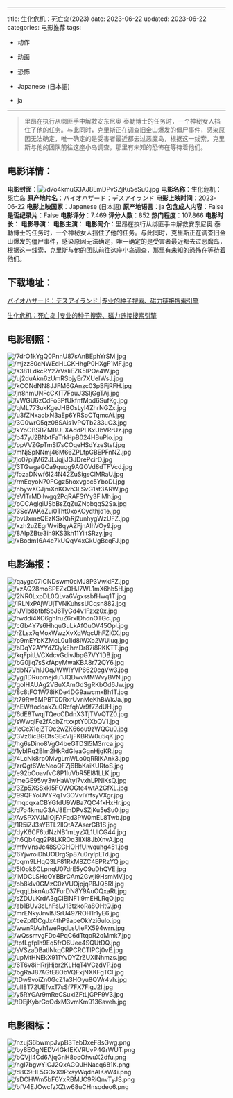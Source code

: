 
---
title: 生化危机：死亡岛(2023)
date: 2023-06-22
updated: 2023-06-22
categories: 电影推荐
tags:
- 动作
- 动画
- 恐怖

- Japanese (日本語)
- ja
---


> 里昂在执行从绑匪手中解救安东尼奥 泰勒博士的任务时，一个神秘女人挡住了他的任务。与此同时，克里斯正在调查旧金山爆发的僵尸事件，感染原因无法确定，唯一确定的是受害者最近都去过恶魔岛，根据这一线索，克里斯与他的团队前往这座小岛调查，那里有未知的恐怖在等待着他们。

## **电影详情**：

**电影封面**：<img src="https://image.tmdb.org/t/p/w200/d7o4kmuG3AJ8EmDPvSZjKu5eSu0.jpg" alt="/d7o4kmuG3AJ8EmDPvSZjKu5eSu0.jpg" title="/d7o4kmuG3AJ8EmDPvSZjKu5eSu0.jpg">
**电影名称**：生化危机：死亡岛
**原产地片名**：バイオハザード：デスアイランド
**电影上映时间**：2023-06-22
**电影上映国家**：Japanese (日本語)
**原产地语言**：ja
**包含成人内容**：False
**是否纪录片**：False
**电影评分**：7.469
**评分人数**：852
**热门程度**：107.866
**电影时长**：
**电影导演**：
**电影主演**：
**电影简介**：里昂在执行从绑匪手中解救安东尼奥 泰勒博士的任务时，一个神秘女人挡住了他的任务。与此同时，克里斯正在调查旧金山爆发的僵尸事件，感染原因无法确定，唯一确定的是受害者最近都去过恶魔岛，根据这一线索，克里斯与他的团队前往这座小岛调查，那里有未知的恐怖在等待着他们。

## **下载地址**：
[バイオハザード：デスアイランド |专业的种子搜索、磁力链接搜索引擎](https://movie.amd794.com:2083/?search=%E3%83%90%E3%82%A4%E3%82%AA%E3%83%8F%E3%82%B6%E3%83%BC%E3%83%89%EF%BC%9A%E3%83%87%E3%82%B9%E3%82%A2%E3%82%A4%E3%83%A9%E3%83%B3%E3%83%89&ordering=&mode=match_phrase&page_size=10&page=1)

[生化危机：死亡岛 |专业的种子搜索、磁力链接搜索引擎](https://movie.amd794.com:2083/?search=%E7%94%9F%E5%8C%96%E5%8D%B1%E6%9C%BA%EF%BC%9A%E6%AD%BB%E4%BA%A1%E5%B2%9B&ordering=&mode=match_phrase&page_size=10&page=1)
 

## **电影剧照**：
<img src="https://image.tmdb.org/t/p/original/7drO1kYgQ0PnnU87sAnBEphYrSM.jpg" alt="/7drO1kYgQ0PnnU87sAnBEphYrSM.jpg" title="/7drO1kYgQ0PnnU87sAnBEphYrSM.jpg"><img src="https://image.tmdb.org/t/p/original/mjzz80cNWEdHLCKHhgP0HXgF1MF.jpg" alt="/mjzz80cNWEdHLCKHhgP0HXgF1MF.jpg" title="/mjzz80cNWEdHLCKHhgP0HXgF1MF.jpg"><img src="https://image.tmdb.org/t/p/original/s381LdkcRY27rVsIiEZK5IPOe4W.jpg" alt="/s381LdkcRY27rVsIiEZK5IPOe4W.jpg" title="/s381LdkcRY27rVsIiEZK5IPOe4W.jpg"><img src="https://image.tmdb.org/t/p/original/uj2duAkn6zUmRSbjyEr7XUeIWsJ.jpg" alt="/uj2duAkn6zUmRSbjyEr7XUeIWsJ.jpg" title="/uj2duAkn6zUmRSbjyEr7XUeIWsJ.jpg"><img src="https://image.tmdb.org/t/p/original/kCONdNN8JJFM6GAnzc03pBFjRFH.jpg" alt="/kCONdNN8JJFM6GAnzc03pBFjRFH.jpg" title="/kCONdNN8JJFM6GAnzc03pBFjRFH.jpg"><img src="https://image.tmdb.org/t/p/original/jn8nmUNFcCKIT7FpuJ3SIjGgTAj.jpg" alt="/jn8nmUNFcCKIT7FpuJ3SIjGgTAj.jpg" title="/jn8nmUNFcCKIT7FpuJ3SIjGgTAj.jpg"><img src="https://image.tmdb.org/t/p/original/vWGU6zCdFo3PfUkfnfMpd6SufKg.jpg" alt="/vWGU6zCdFo3PfUkfnfMpd6SufKg.jpg" title="/vWGU6zCdFo3PfUkfnfMpd6SufKg.jpg"><img src="https://image.tmdb.org/t/p/original/qML773ukKgeJHBOsLyI4ZhrNGZx.jpg" alt="/qML773ukKgeJHBOsLyI4ZhrNGZx.jpg" title="/qML773ukKgeJHBOsLyI4ZhrNGZx.jpg"><img src="https://image.tmdb.org/t/p/original/u3fZNxaoIxN3aEp6YRSoCTqmcAi.jpg" alt="/u3fZNxaoIxN3aEp6YRSoCTqmcAi.jpg" title="/u3fZNxaoIxN3aEp6YRSoCTqmcAi.jpg"><img src="https://image.tmdb.org/t/p/original/3G0wrG5qz08SAis1vPQTb233uC3.jpg" alt="/3G0wrG5qz08SAis1vPQTb233uC3.jpg" title="/3G0wrG5qz08SAis1vPQTb233uC3.jpg"><img src="https://image.tmdb.org/t/p/original/kYoOBSBZMBULXAddPLKxUbVRrUz.jpg" alt="/kYoOBSBZMBULXAddPLKxUbVRrUz.jpg" title="/kYoOBSBZMBULXAddPLKxUbVRrUz.jpg"><img src="https://image.tmdb.org/t/p/original/o47yJ2BNxtFaTrkHpB024HBuPio.jpg" alt="/o47yJ2BNxtFaTrkHpB024HBuPio.jpg" title="/o47yJ2BNxtFaTrkHpB024HBuPio.jpg"><img src="https://image.tmdb.org/t/p/original/ppVVZGpTmSI7sCOqeHSdYzeStsf.jpg" alt="/ppVVZGpTmSI7sCOqeHSdYzeStsf.jpg" title="/ppVVZGpTmSI7sCOqeHSdYzeStsf.jpg"><img src="https://image.tmdb.org/t/p/original/mNjSpNNmj46M66ZPLfpGBEPFnNZ.jpg" alt="/mNjSpNNmj46M66ZPLfpGBEPFnNZ.jpg" title="/mNjSpNNmj46M66ZPLfpGBEPFnNZ.jpg"><img src="https://image.tmdb.org/t/p/original/jo07pijM62JLJqjjJGJDrePcirD.jpg" alt="/jo07pijM62JLJqjjJGJDrePcirD.jpg" title="/jo07pijM62JLJqjjJGJDrePcirD.jpg"><img src="https://image.tmdb.org/t/p/original/3TGwgaGCa9quqg9AGOVd8dTFVcd.jpg" alt="/3TGwgaGCa9quqg9AGOVd8dTFVcd.jpg" title="/3TGwgaGCa9quqg9AGOVd8dTFVcd.jpg"><img src="https://image.tmdb.org/t/p/original/fozaDNwf6I24N42ZuSigsClMRaU.jpg" alt="/fozaDNwf6I24N42ZuSigsClMRaU.jpg" title="/fozaDNwf6I24N42ZuSigsClMRaU.jpg"><img src="https://image.tmdb.org/t/p/original/rmEqyoN70FCgz5hoxvgoc5YboDl.jpg" alt="/rmEqyoN70FCgz5hoxvgoc5YboDl.jpg" title="/rmEqyoN70FCgz5hoxvgoc5YboDl.jpg"><img src="https://image.tmdb.org/t/p/original/nbywXCJjmXnKOvh3LSvG1st3ARW.jpg" alt="/nbywXCJjmXnKOvh3LSvG1st3ARW.jpg" title="/nbywXCJjmXnKOvh3LSvG1st3ARW.jpg"><img src="https://image.tmdb.org/t/p/original/eVITrMDiIwgq2PqRAFStYy3FiMh.jpg" alt="/eVITrMDiIwgq2PqRAFStYy3FiMh.jpg" title="/eVITrMDiIwgq2PqRAFStYy3FiMh.jpg"><img src="https://image.tmdb.org/t/p/original/pOCAglgiUSbBsZqZuZNbbqqS2Sa.jpg" alt="/pOCAglgiUSbBsZqZuZNbbqqS2Sa.jpg" title="/pOCAglgiUSbBsZqZuZNbbqqS2Sa.jpg"><img src="https://image.tmdb.org/t/p/original/3ScWAKeZui0Tht0xoKOydthjd1e.jpg" alt="/3ScWAKeZui0Tht0xoKOydthjd1e.jpg" title="/3ScWAKeZui0Tht0xoKOydthjd1e.jpg"><img src="https://image.tmdb.org/t/p/original/bvUxmeQEzKSxKhRj2unhygWzUFZ.jpg" alt="/bvUxmeQEzKSxKhRj2unhygWzUFZ.jpg" title="/bvUxmeQEzKSxKhRj2unhygWzUFZ.jpg"><img src="https://image.tmdb.org/t/p/original/xzh2uZEgrWviBqyAZFjnAIhVOy9.jpg" alt="/xzh2uZEgrWviBqyAZFjnAIhVOy9.jpg" title="/xzh2uZEgrWviBqyAZFjnAIhVOy9.jpg"><img src="https://image.tmdb.org/t/p/original/8AIpZBte3ih9KS3kh11YiitSRzy.jpg" alt="/8AIpZBte3ih9KS3kh11YiitSRzy.jpg" title="/8AIpZBte3ih9KS3kh11YiitSRzy.jpg"><img src="https://image.tmdb.org/t/p/original/xBodm16A4e7kUQqV4xCkUgBcqFJ.jpg" alt="/xBodm16A4e7kUQqV4xCkUgBcqFJ.jpg" title="/xBodm16A4e7kUQqV4xCkUgBcqFJ.jpg">

## **电影海报**：
<img src="https://image.tmdb.org/t/p/original/qayga07ICNDswm0cMJ8P3VwklFZ.jpg" alt="/qayga07ICNDswm0cMJ8P3VwklFZ.jpg" title="/qayga07ICNDswm0cMJ8P3VwklFZ.jpg"><img src="https://image.tmdb.org/t/p/original/xzAQ28moSPEZxOHJ7WL1mX6hb5H.jpg" alt="/xzAQ28moSPEZxOHJ7WL1mX6hb5H.jpg" title="/xzAQ28moSPEZxOHJ7WL1mX6hb5H.jpg"><img src="https://image.tmdb.org/t/p/original/2NR0LxpDL0QLva6VgxssbfHwq1T.jpg" alt="/2NR0LxpDL0QLva6VgxssbfHwq1T.jpg" title="/2NR0LxpDL0QLva6VgxssbfHwq1T.jpg"><img src="https://image.tmdb.org/t/p/original/lRLNxPAjWUjTVNKuhssUCqsn882.jpg" alt="/lRLNxPAjWUjTVNKuhssUCqsn882.jpg" title="/lRLNxPAjWUjTVNKuhssUCqsn882.jpg"><img src="https://image.tmdb.org/t/p/original/iJVIb8btbfSbJ6TyGd4v1Fzxz0x.jpg" alt="/iJVIb8btbfSbJ6TyGd4v1Fzxz0x.jpg" title="/iJVIb8btbfSbJ6TyGd4v1Fzxz0x.jpg"><img src="https://image.tmdb.org/t/p/original/rwddi4XC6ghlruZ6rxIDhdnOTGc.jpg" alt="/rwddi4XC6ghlruZ6rxIDhdnOTGc.jpg" title="/rwddi4XC6ghlruZ6rxIDhdnOTGc.jpg"><img src="https://image.tmdb.org/t/p/original/cGb4Y7s6HhquGuLkAfOuOV45Opl.jpg" alt="/cGb4Y7s6HhquGuLkAfOuOV45Opl.jpg" title="/cGb4Y7s6HhquGuLkAfOuOV45Opl.jpg"><img src="https://image.tmdb.org/t/p/original/rZLsx7qMoxWwzXvXqWqcUhFZi0X.jpg" alt="/rZLsx7qMoxWwzXvXqWqcUhFZi0X.jpg" title="/rZLsx7qMoxWwzXvXqWqcUhFZi0X.jpg"><img src="https://image.tmdb.org/t/p/original/p9mEYbKZMcL0u1id8lWXo2WUiuq.jpg" alt="/p9mEYbKZMcL0u1id8lWXo2WUiuq.jpg" title="/p9mEYbKZMcL0u1id8lWXo2WUiuq.jpg"><img src="https://image.tmdb.org/t/p/original/bDqY2AYYdZQykEhmDr87i8RKKTT.jpg" alt="/bDqY2AYYdZQykEhmDr87i8RKKTT.jpg" title="/bDqY2AYYdZQykEhmDr87i8RKKTT.jpg"><img src="https://image.tmdb.org/t/p/original/kqFpitLVCXdcvGdivJbpG7VY1DB.jpg" alt="/kqFpitLVCXdcvGdivJbpG7VY1DB.jpg" title="/kqFpitLVCXdcvGdivJbpG7VY1DB.jpg"><img src="https://image.tmdb.org/t/p/original/bG0jiq7sSkfApyMwaKBA8r72QY6.jpg" alt="/bG0jiq7sSkfApyMwaKBA8r72QY6.jpg" title="/bG0jiq7sSkfApyMwaKBA8r72QY6.jpg"><img src="https://image.tmdb.org/t/p/original/dbN7VhlJOqJWWIYVP6620cgVw3.jpg" alt="/dbN7VhlJOqJWWIYVP6620cgVw3.jpg" title="/dbN7VhlJOqJWWIYVP6620cgVw3.jpg"><img src="https://image.tmdb.org/t/p/original/ygj1DRupmejdu1JQDwvMMWvyBVN.jpg" alt="/ygj1DRupmejdu1JQDwvMMWvyBVN.jpg" title="/ygj1DRupmejdu1JQDwvMMWvyBVN.jpg"><img src="https://image.tmdb.org/t/p/original/goIHAUAg2VBuXAmGdSgRKbOd6Jw.jpg" alt="/goIHAUAg2VBuXAmGdSgRKbOd6Jw.jpg" title="/goIHAUAg2VBuXAmGdSgRKbOd6Jw.jpg"><img src="https://image.tmdb.org/t/p/original/8c8tFO1W78iKDe4DG9awcmxBh1T.jpg" alt="/8c8tFO1W78iKDe4DG9awcmxBh1T.jpg" title="/8c8tFO1W78iKDe4DG9awcmxBh1T.jpg"><img src="https://image.tmdb.org/t/p/original/t79Rw5MPBT0DRxrUvnMeKhBWkJa.jpg" alt="/t79Rw5MPBT0DRxrUvnMeKhBWkJa.jpg" title="/t79Rw5MPBT0DRxrUvnMeKhBWkJa.jpg"><img src="https://image.tmdb.org/t/p/original/nEWftodqakZu0RcfqhVr9f7ZdUH.jpg" alt="/nEWftodqakZu0RcfqhVr9f7ZdUH.jpg" title="/nEWftodqakZu0RcfqhVr9f7ZdUH.jpg"><img src="https://image.tmdb.org/t/p/original/6dE8TwqjTQeoCDdnX3TjTVvQTZ0.jpg" alt="/6dE8TwqjTQeoCDdnX3TjTVvQTZ0.jpg" title="/6dE8TwqjTQeoCDdnX3TjTVvQTZ0.jpg"><img src="https://image.tmdb.org/t/p/original/sWwqlFe2fAdbZrtxxptY0lXbQV1.jpg" alt="/sWwqlFe2fAdbZrtxxptY0lXbQV1.jpg" title="/sWwqlFe2fAdbZrtxxptY0lXbQV1.jpg"><img src="https://image.tmdb.org/t/p/original/lcCcX1ejZTOc2wZK66ou9zWQCu0.jpg" alt="/lcCcX1ejZTOc2wZK66ou9zWQCu0.jpg" title="/lcCcX1ejZTOc2wZK66ou9zWQCu0.jpg"><img src="https://image.tmdb.org/t/p/original/3Vz6icBGDtsGEcVIjFKBRW0u5qK.jpg" alt="/3Vz6icBGDtsGEcVIjFKBRW0u5qK.jpg" title="/3Vz6icBGDtsGEcVIjFKBRW0u5qK.jpg"><img src="https://image.tmdb.org/t/p/original/hg6sDino8VgG4beGTDSl5M3rrca.jpg" alt="/hg6sDino8VgG4beGTDSl5M3rrca.jpg" title="/hg6sDino8VgG4beGTDSl5M3rrca.jpg"><img src="https://image.tmdb.org/t/p/original/1ybIRq2Blm2HkRdGIeaGgnHjgKR.jpg" alt="/1ybIRq2Blm2HkRdGIeaGgnHjgKR.jpg" title="/1ybIRq2Blm2HkRdGIeaGgnHjgKR.jpg"><img src="https://image.tmdb.org/t/p/original/4LcNk8rp0MvgLmWLo0qRRlKAnk3.jpg" alt="/4LcNk8rp0MvgLmWLo0qRRlKAnk3.jpg" title="/4LcNk8rp0MvgLmWLo0qRRlKAnk3.jpg"><img src="https://image.tmdb.org/t/p/original/zrQgt6WcNeoQFZj6BbKaiKURtoS.jpg" alt="/zrQgt6WcNeoQFZj6BbKaiKURtoS.jpg" title="/zrQgt6WcNeoQFZj6BbKaiKURtoS.jpg"><img src="https://image.tmdb.org/t/p/original/e92bOoavfvC8P1luVbR5El81LLK.jpg" alt="/e92bOoavfvC8P1luVbR5El81LLK.jpg" title="/e92bOoavfvC8P1luVbR5El81LLK.jpg"><img src="https://image.tmdb.org/t/p/original/meGE95vy3wHaWtyI7vxhLPNiKsQ.jpg" alt="/meGE95vy3wHaWtyI7vxhLPNiKsQ.jpg" title="/meGE95vy3wHaWtyI7vxhLPNiKsQ.jpg"><img src="https://image.tmdb.org/t/p/original/3Zp5XSSxkI5FOWOGte4wtA2GfXL.jpg" alt="/3Zp5XSSxkI5FOWOGte4wtA2GfXL.jpg" title="/3Zp5XSSxkI5FOWOGte4wtA2GfXL.jpg"><img src="https://image.tmdb.org/t/p/original/99QFYoUVYRqTv3OVvIYffsyVXgr.jpg" alt="/99QFYoUVYRqTv3OVvIYffsyVXgr.jpg" title="/99QFYoUVYRqTv3OVvIYffsyVXgr.jpg"><img src="https://image.tmdb.org/t/p/original/mqcqxaCBYGfdU9WBa7QC4fxHxHr.jpg" alt="/mqcqxaCBYGfdU9WBa7QC4fxHxHr.jpg" title="/mqcqxaCBYGfdU9WBa7QC4fxHxHr.jpg"><img src="https://image.tmdb.org/t/p/original/d7o4kmuG3AJ8EmDPvSZjKu5eSu0.jpg" alt="/d7o4kmuG3AJ8EmDPvSZjKu5eSu0.jpg" title="/d7o4kmuG3AJ8EmDPvSZjKu5eSu0.jpg"><img src="https://image.tmdb.org/t/p/original/AvSPXVJMIOjFAFqd3PW0mEL8Twb.jpg" alt="/AvSPXVJMIOjFAFqd3PW0mEL8Twb.jpg" title="/AvSPXVJMIOjFAFqd3PW0mEL8Twb.jpg"><img src="https://image.tmdb.org/t/p/original/1R5iZJ3sYBTL2IlQtAZAserGB1S.jpg" alt="/1R5iZJ3sYBTL2IlQtAZAserGB1S.jpg" title="/1R5iZJ3sYBTL2IlQtAZAserGB1S.jpg"><img src="https://image.tmdb.org/t/p/original/dyK6CF6tdNzNB1mLyzXL1UICG44.jpg" alt="/dyK6CF6tdNzNB1mLyzXL1UICG44.jpg" title="/dyK6CF6tdNzNB1mLyzXL1UICG44.jpg"><img src="https://image.tmdb.org/t/p/original/h6Qb4qg2P8LKROq3IiXI8JbXnvA.jpg" alt="/h6Qb4qg2P8LKROq3IiXI8JbXnvA.jpg" title="/h6Qb4qg2P8LKROq3IiXI8JbXnvA.jpg"><img src="https://image.tmdb.org/t/p/original/mfvVnsJc48SCCHOHfUIwquhg451.jpg" alt="/mfvVnsJc48SCCHOHfUIwquhg451.jpg" title="/mfvVnsJc48SCCHOHfUIwquhg451.jpg"><img src="https://image.tmdb.org/t/p/original/6YjwroiDhUODrgSp87u0rylpLTd.jpg" alt="/6YjwroiDhUODrgSp87u0rylpLTd.jpg" title="/6YjwroiDhUODrgSp87u0rylpLTd.jpg"><img src="https://image.tmdb.org/t/p/original/cqrn9LHqQ3LF81RkM8ZC4EPRzYQ.jpg" alt="/cqrn9LHqQ3LF81RkM8ZC4EPRzYQ.jpg" title="/cqrn9LHqQ3LF81RkM8ZC4EPRzYQ.jpg"><img src="https://image.tmdb.org/t/p/original/5I0ok6CLpnqU07drE5yO9uDhQVE.jpg" alt="/5I0ok6CLpnqU07drE5yO9uDhQVE.jpg" title="/5I0ok6CLpnqU07drE5yO9uDhQVE.jpg"><img src="https://image.tmdb.org/t/p/original/lMDCLSHcOYBBrCAm2Gwji9HsmMV.jpg" alt="/lMDCLSHcOYBBrCAm2Gwji9HsmMV.jpg" title="/lMDCLSHcOYBBrCAm2Gwji9HsmMV.jpg"><img src="https://image.tmdb.org/t/p/original/ob8kIv0GMzC0zVUOjpjqPBJQ5Rl.jpg" alt="/ob8kIv0GMzC0zVUOjpjqPBJQ5Rl.jpg" title="/ob8kIv0GMzC0zVUOjpjqPBJQ5Rl.jpg"><img src="https://image.tmdb.org/t/p/original/eqqLbknAu37FurDN8Y9AuOQxaRt.jpg" alt="/eqqLbknAu37FurDN8Y9AuOQxaRt.jpg" title="/eqqLbknAu37FurDN8Y9AuOQxaRt.jpg"><img src="https://image.tmdb.org/t/p/original/sZDUuKrdA3gCIElNF1i9mEHLRqO.jpg" alt="/sZDUuKrdA3gCIElNF1i9mEHLRqO.jpg" title="/sZDUuKrdA3gCIElNF1i9mEHLRqO.jpg"><img src="https://image.tmdb.org/t/p/original/ab1BUv3cLhFsLJ13tzkoRa8OHtQ.jpg" alt="/ab1BUv3cLhFsLJ13tzkoRa8OHtQ.jpg" title="/ab1BUv3cLhFsLJ13tzkoRa8OHtQ.jpg"><img src="https://image.tmdb.org/t/p/original/mrENkyJrwlfJSrU497ROH1r1yE6.jpg" alt="/mrENkyJrwlfJSrU497ROH1r1yE6.jpg" title="/mrENkyJrwlfJSrU497ROH1r1yE6.jpg"><img src="https://image.tmdb.org/t/p/original/ceZpfDCgJx4thP9apeOkYzi6uIo.jpg" alt="/ceZpfDCgJx4thP9apeOkYzi6uIo.jpg" title="/ceZpfDCgJx4thP9apeOkYzi6uIo.jpg"><img src="https://image.tmdb.org/t/p/original/wwnRlAvh1weRgdLsUleFX594wrn.jpg" alt="/wwnRlAvh1weRgdLsUleFX594wrn.jpg" title="/wwnRlAvh1weRgdLsUleFX594wrn.jpg"><img src="https://image.tmdb.org/t/p/original/wQssmvgFDo4PqC6dTtqoR2oMmk7.jpg" alt="/wQssmvgFDo4PqC6dTtqoR2oMmk7.jpg" title="/wQssmvgFDo4PqC6dTtqoR2oMmk7.jpg"><img src="https://image.tmdb.org/t/p/original/tpfLgfplh9Eq5frO6Uee4SQUtDQ.jpg" alt="/tpfLgfplh9Eq5frO6Uee4SQUtDQ.jpg" title="/tpfLgfplh9Eq5frO6Uee4SQUtDQ.jpg"><img src="https://image.tmdb.org/t/p/original/sVSzaDBatlNkqCRPCRCTIPCj0vE.jpg" alt="/sVSzaDBatlNkqCRPCRCTIPCj0vE.jpg" title="/sVSzaDBatlNkqCRPCRCTIPCj0vE.jpg"><img src="https://image.tmdb.org/t/p/original/upMtHNEkX911YvDYZrZUXINhmzs.jpg" alt="/upMtHNEkX911YvDYZrZUXINhmzs.jpg" title="/upMtHNEkX911YvDYZrZUXINhmzs.jpg"><img src="https://image.tmdb.org/t/p/original/6T6v8iHRrjHjbr2KLHqT4VCzdVP.jpg" alt="/6T6v8iHRrjHjbr2KLHqT4VCzdVP.jpg" title="/6T6v8iHRrjHjbr2KLHqT4VCzdVP.jpg"><img src="https://image.tmdb.org/t/p/original/bgRaJ87AGtE8ObVQFxjNXKFgTCl.jpg" alt="/bgRaJ87AGtE8ObVQFxjNXKFgTCl.jpg" title="/bgRaJ87AGtE8ObVQFxjNXKFgTCl.jpg"><img src="https://image.tmdb.org/t/p/original/tDw9voiZn0GcZ1a3HOyu8QWr4vh.jpg" alt="/tDw9voiZn0GcZ1a3HOyu8QWr4vh.jpg" title="/tDw9voiZn0GcZ1a3HOyu8QWr4vh.jpg"><img src="https://image.tmdb.org/t/p/original/uIl8T72UEfvxT7sSf7FX7FlgJ2I.jpg" alt="/uIl8T72UEfvxT7sSf7FX7FlgJ2I.jpg" title="/uIl8T72UEfvxT7sSf7FX7FlgJ2I.jpg"><img src="https://image.tmdb.org/t/p/original/y5RYGAr9mReCSuxiZFtLjGPF9V3.jpg" alt="/y5RYGAr9mReCSuxiZFtLjGPF9V3.jpg" title="/y5RYGAr9mReCSuxiZFtLjGPF9V3.jpg"><img src="https://image.tmdb.org/t/p/original/tDEjKybrGoOdxM3vmKm9136aveh.jpg" alt="/tDEjKybrGoOdxM3vmKm9136aveh.jpg" title="/tDEjKybrGoOdxM3vmKm9136aveh.jpg">

## **电影图标**：
<img src="https://image.tmdb.org/t/p/original/nzujS6bwmpJvpB3TebDxeF8sGwg.png" alt="/nzujS6bwmpJvpB3TebDxeF8sGwg.png" title="/nzujS6bwmpJvpB3TebDxeF8sGwg.png"><img src="https://image.tmdb.org/t/p/original/by8EOgNEDV4GkfEKVRUvP4GrWUT.png" alt="/by8EOgNEDV4GkfEKVRUvP4GrWUT.png" title="/by8EOgNEDV4GkfEKVRUvP4GrWUT.png"><img src="https://image.tmdb.org/t/p/original/bQVjI4Cd6AjqGnH8ocOfwuX2dfu.png" alt="/bQVjI4Cd6AjqGnH8ocOfwuX2dfu.png" title="/bQVjI4Cd6AjqGnH8ocOfwuX2dfu.png"><img src="https://image.tmdb.org/t/p/original/ngI7bgwYICJ2QxAGQJHNacq681K.png" alt="/ngI7bgwYICJ2QxAGQJHNacq681K.png" title="/ngI7bgwYICJ2QxAGQJHNacq681K.png"><img src="https://image.tmdb.org/t/p/original/d8C9HL5GOxX9PxsyWqdnAlKaW4i.png" alt="/d8C9HL5GOxX9PxsyWqdnAlKaW4i.png" title="/d8C9HL5GOxX9PxsyWqdnAlKaW4i.png"><img src="https://image.tmdb.org/t/p/original/sDCHWm5bF6YxRBMJC9RiQnvTyJS.png" alt="/sDCHWm5bF6YxRBMJC9RiQnvTyJS.png" title="/sDCHWm5bF6YxRBMJC9RiQnvTyJS.png"><img src="https://image.tmdb.org/t/p/original/bfV4EJOwcfzXZtw68uCHnsodeo6.png" alt="/bfV4EJOwcfzXZtw68uCHnsodeo6.png" title="/bfV4EJOwcfzXZtw68uCHnsodeo6.png">
